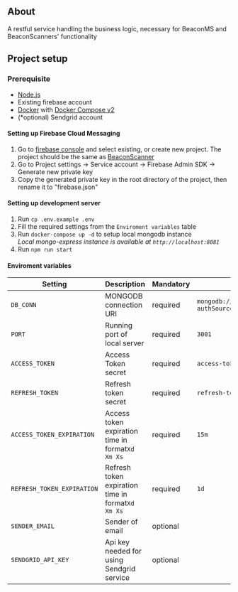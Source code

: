 ## About

A restful service handling the business logic, necessary for BeaconMS and BeaconScanners' functionality

## Project setup

### Prerequisite

- [Node.js](https://nodejs.org/en/download)
- Existing firebase account
- [Docker](https://www.docker.com/get-started/) with [Docker Compose v2](https://docs.docker.com/compose/)
- (\*optional) Sendgrid account

#### Setting up Firebase Cloud Messaging

1. Go to [firebase console](https://console.firebase.google.com/) and select existing, or create new project. The project should be the same as [BeaconScanner](https://github.com/sashko9807/BeaconScanner)
2. Go to Project settings -> Service account -> Firebase Admin SDK -> Generate new private key
3. Copy the generated private key in the root directory of the project, then rename it to "firebase.json"

#### Setting up development server

1. Run `cp .env.example .env`
2. Fill the required settings from the `Enviroment variables` table
3. Run `docker-compose up -d` to setup local mongodb instance <br> _Local mongo-express instance is available at `http://localhost:8081`_
4. Run `npm run start`

#### Enviroment variables

| Setting                    | Description                                       | Mandatory | Default value                                                |
| -------------------------- | ------------------------------------------------- | --------- | ------------------------------------------------------------ |
| `DB_CONN`                  | MONGODB connection URI                            | required  | `mongodb://admin:admin@localhost:27017/bms?authSource=admin` |
| `PORT`                     | Running port of local server                      | required  | `3001`                                                       |
| `ACCESS_TOKEN`             | Access Token secret                               | required  | `access-token-secret`                                        |
| `REFRESH_TOKEN`            | Refresh token secret                              | required  | `refresh-token-secret`                                       |
| `ACCESS_TOKEN_EXPIRATION`  | Access token expiration time in format`Xd Xm Xs`  | required  | `15m`                                                        |
| `REFRESH_TOKEN_EXPIRATION` | Refresh token expiration time in format`Xd Xm Xs` | required  | `1d`                                                         |
| `SENDER_EMAIL`             | Sender of email                                   | optional  |
| `SENDGRID_API_KEY`         | Api key needed for using Sendgrid service         | optional  |

